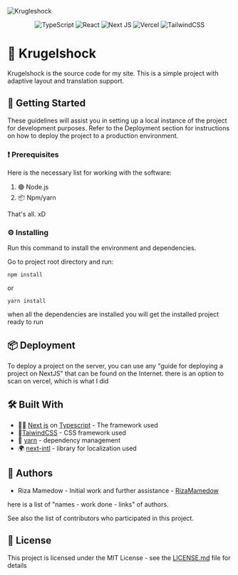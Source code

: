 ![Krugleshock](https://socialify.git.ci/RizaMamedow/Krugleshock/image?font=Bitter&language=1&name=1&owner=1&pattern=Solid&theme=Dark)


<div align="center">

![TypeScript](https://img.shields.io/badge/typescript-%23007ACC.svg?style=for-the-badge&logo=typescript&logoColor=white)
![React](https://img.shields.io/badge/react-%2320232a.svg?style=for-the-badge&logo=react&logoColor=%2361DAFB)
![Next JS](https://img.shields.io/badge/Next-black?style=for-the-badge&logo=next.js&logoColor=white)
![Vercel](https://img.shields.io/badge/vercel-%23000000.svg?style=for-the-badge&logo=vercel&logoColor=white)
![TailwindCSS](https://img.shields.io/badge/tailwindcss-%2338B2AC.svg?style=for-the-badge&logo=tailwind-css&logoColor=white)

</div>

# 🍩 Krugelshock
Krugelshock is the source code for my site. This is a simple project with adaptive layout and translation support.

## 🚀 Getting Started
These guidelines will assist you in setting up a local instance of the project for development purposes. Refer to the Deployment section for instructions on how to deploy the project to a production environment.

### ❗ Prerequisites
Here is the necessary list for working with the software:

1. 🟢 Node.js
2. 📦 Npm/yarn

That's all. xD

### ⚙️ Installing
Run this command to install the environment and dependencies.

Go to project root directory and run:

```shell
npm install
```
or
```shell 
yarn install
```

when all the dependencies are installed you will get the installed project ready to run


## 📦 Deployment
To deploy a project on the server, you can use any "guide for deploying a project on NextJS" that can be found on the Internet. there is an option to scan on vercel, which is what I did

## 🛠 Built With
* 🧑‍💻 [Next js](https://nextjs.org/) on [Typescript](https://www.typescriptlang.org/) - The framework used 
* 🎨[TaiwindCSS](https://tailwindcss.com/) - CSS framework used
* 🧵 [yarn](https://yarnpkg.com/) - dependency management
* 🌍 [next-intl](https://next-intl-docs.vercel.app/) - library for localization used 


## 👥 Authors
* Riza Mamedow - Initial work and further assistance - [RizaMamedow](https://github.com/RizaMamedow)

here is a list of "names - work done - links" of authors.

See also the list of contributors who participated in this project.

## 📄 License
This project is licensed under the MIT License - see the [LICENSE.md](./LICENSE.md) file for details